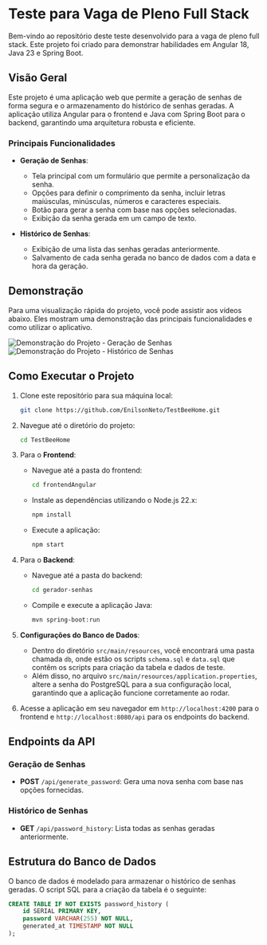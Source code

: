 # Teste para Vaga de Pleno Full Stack

Bem-vindo ao repositório deste teste desenvolvido para a vaga de pleno full stack. Este projeto foi criado para demonstrar habilidades em Angular 18, Java 23 e Spring Boot.

## Visão Geral

Este projeto é uma aplicação web que permite a geração de senhas de forma segura e o armazenamento do histórico de senhas geradas. A aplicação utiliza Angular para o frontend e Java com Spring Boot para o backend, garantindo uma arquitetura robusta e eficiente.

### Principais Funcionalidades

- **Geração de Senhas**: 
  - Tela principal com um formulário que permite a personalização da senha.
  - Opções para definir o comprimento da senha, incluir letras maiúsculas, minúsculas, números e caracteres especiais.
  - Botão para gerar a senha com base nas opções selecionadas.
  - Exibição da senha gerada em um campo de texto.

- **Histórico de Senhas**: 
  - Exibição de uma lista das senhas geradas anteriormente.
  - Salvamento de cada senha gerada no banco de dados com a data e hora da geração.

## Demonstração

Para uma visualização rápida do projeto, você pode assistir aos vídeos abaixo. Eles mostram uma demonstração das principais funcionalidades e como utilizar o aplicativo.

![Demonstração do Projeto - Geração de Senhas](frontendAngular/src/assets/computer.gif)
![Demonstração do Projeto - Histórico de Senhas](frontendAngular/src/assets/mobile.gif)

## Como Executar o Projeto

1. Clone este repositório para sua máquina local:
    ```bash
    git clone https://github.com/EnilsonNeto/TestBeeHome.git
    ```

2. Navegue até o diretório do projeto:
    ```bash
    cd TestBeeHome
    ```

3. Para o **Frontend**:
   - Navegue até a pasta do frontend:
     ```bash
     cd frontendAngular
     ```
   - Instale as dependências utilizando o Node.js 22.x:
     ```bash
     npm install
     ```
   - Execute a aplicação:
     ```bash
     npm start
     ```

4. Para o **Backend**:
   - Navegue até a pasta do backend:
     ```bash
     cd gerador-senhas
     ```
   - Compile e execute a aplicação Java:
     ```bash
     mvn spring-boot:run
     ```

5. **Configurações do Banco de Dados**:
   - Dentro do diretório `src/main/resources`, você encontrará uma pasta chamada `db`, onde estão os scripts `schema.sql` e `data.sql` que contêm os scripts para criação da tabela e dados de teste.
   - Além disso, no arquivo `src/main/resources/application.properties`, altere a senha do PostgreSQL para a sua configuração local, garantindo que a aplicação funcione corretamente ao rodar.

6. Acesse a aplicação em seu navegador em `http://localhost:4200` para o frontend e `http://localhost:8080/api` para os endpoints do backend.

## Endpoints da API

### Geração de Senhas

- **POST** `/api/generate_password`: Gera uma nova senha com base nas opções fornecidas.

### Histórico de Senhas

- **GET** `/api/password_history`: Lista todas as senhas geradas anteriormente.

## Estrutura do Banco de Dados

O banco de dados é modelado para armazenar o histórico de senhas geradas. O script SQL para a criação da tabela é o seguinte:

```sql
CREATE TABLE IF NOT EXISTS password_history (
    id SERIAL PRIMARY KEY,
    password VARCHAR(255) NOT NULL,
    generated_at TIMESTAMP NOT NULL
);
